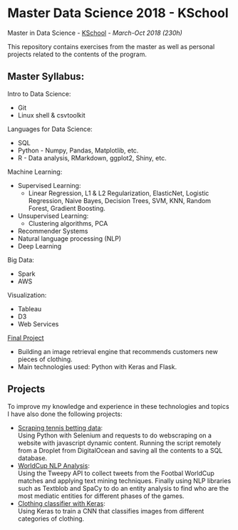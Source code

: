 # Master Data Science 2018 - KSchool

Master in Data Science - [KSchool](https://kschool.com/cursos/master-en-data-science-madrid/) -  *March-Oct 2018 (230h)*

This repository contains exercises from the master as well as personal projects related to the contents of the program.

## Master Syllabus:

Intro to Data Science:
  - Git
  - Linux shell & csvtoolkit
  	
Languages for Data Science:
  - SQL
  - Python - Numpy, Pandas, Matplotlib, etc.
  - R - Data analysis, RMarkdown, ggplot2, Shiny, etc.
  
Machine Learning:
  - Supervised Learning:
    - Linear Regression, L1 & L2 Regularization, ElasticNet, Logistic Regression, Naive Bayes, Decision Trees, SVM, KNN, Random Forest, Gradient Boosting.
  - Unsupervised Learning:
    - Clustering algorithms, PCA
  - Recommender Systems
  - Natural language processing (NLP)
  - Deep Learning

Big Data:
  - Spark
  - AWS
    
Visualization:
  - Tableau
  - D3
  - Web Services

[Final Project](https://github.com/antonioramos1/master-data-science-final-project)
 - Building an image retrieval engine that recommends customers new pieces of clothing.
 - Main technologies used: Python with Keras and Flask.
 
 ## Projects
 
 To improve my knowledge and experience in these technologies and topics I have also done the following projects:
 
- [Scraping tennis betting data](https://github.com/antonioramos1/master-data-science/tree/master/projects/webscraping-tennis):  
Using Python with Selenium and requests to do webscraping on a website with javascript dynamic content. Running the script remotely from a Droplet from DigitalOcean and saving all the contents to a SQL database.
- [WorldCup NLP Analysis](https://github.com/antonioramos1/master-data-science/tree/master/projects/nlp-worldcup):  
Using the Tweepy API to collect tweets from the Footbal WorldCup matches and applying text mining techniques. Finally using NLP libraries such as Textblob and SpaCy to do an entity analysis to find who are the most mediatic entities for different phases of the games.
- [Clothing classifier with Keras](https://github.com/antonioramos1/master-data-science/tree/master/projects/clothing-classifier-keras):  
Using Keras to train a CNN that classifies images from different categories of clothing.
